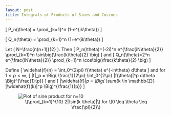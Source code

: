 ```yaml
---
layout: post
title: Integrals of Products of Sines and Cosines
---
```


\[
P_n(\theta) = \prod_{k=1}^n (1-e^{ik\theta})
\]

\[
Q_n(\theta) = \prod_{k=1}^n (1+e^{ik\theta})
\]

Let \( N=\frac{n(n+1)}{2} \). Then
\[
P_n(\theta)=(-2i)^n e^{\frac{iN\theta}{2}} \prod_{k=1}^n \sin\big(\frac{k\theta}{2} \big)
\]
and
\[
Q_n(\theta)=2^n e^{\frac{iN\theta}{2}} \prod_{k=1}^n \cos\big(\frac{k\theta}{2} \big)
\]

Define
\[
\widehat{f}(n) = \int_0^{2\pi} f(\theta) e^{-in\theta} d\theta
\]
and for $1 \leq p < \infty$,
\[
|f|_p = \Big( \frac{1}{2\pi} \int_0^{2\pi} |f(\theta)|^p d\theta \Big)^{\frac{1}{p}}
\]
and
\[
|\widehat{f}|_p = \Big( \sum_{k \in \mathbb{Z}} |\widehat{f}(k)|^p \Big)^{\frac{1}{p}}
\]


<figure>
    <img src="/Python/sineproduct/sine10plot.png" alt="Plot of sine product for n=10" style="display:block;margin-left:auto;margin-right:auto;">
    <figcaption align="center">
        \(\prod_{k=1}^{10} 2|\sin(k \theta)|\) for \(0 \leq \theta \leq \frac{\pi}{2}\)
    </figcaption>
</figure>
